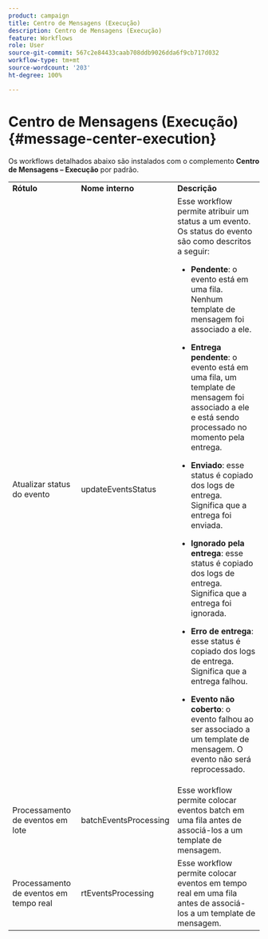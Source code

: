 ```yaml
---
product: campaign
title: Centro de Mensagens (Execução)
description: Centro de Mensagens (Execução)
feature: Workflows
role: User
source-git-commit: 567c2e84433caab708ddb9026dda6f9cb717d032
workflow-type: tm+mt
source-wordcount: '203'
ht-degree: 100%

---
```



# Centro de Mensagens (Execução){#message-center-execution}

Os workflows detalhados abaixo são instalados com o complemento **Centro de Mensagens – Execução** por padrão.

<table> 
 <tbody> 
  <tr> 
   <td> <strong>Rótulo</strong><br /> </td> 
   <td> <strong>Nome interno</strong><br /> </td> 
   <td> <strong>Descrição</strong><br /> </td> 
  </tr> 
  <tr> 
   <td> <span class="uicontrol">Atualizar status do evento</span> <br /> </td> 
   <td> <span class="uicontrol">updateEventsStatus</span> <br /> </td> 
   <td> Esse workflow permite atribuir um status a um evento. Os status do evento são como descritos a seguir:<br /> 
    <ul> 
     <li> <p><strong>Pendente</strong>: o evento está em uma fila. Nenhum template de mensagem foi associado a ele.</p> </li> 
     <li> <p><strong>Entrega pendente</strong>: o evento está em uma fila, um template de mensagem foi associado a ele e está sendo processado no momento pela entrega.</p> </li> 
     <li> <p><strong>Enviado</strong>: esse status é copiado dos logs de entrega. Significa que a entrega foi enviada.</p> </li> 
     <li> <p><strong>Ignorado pela entrega</strong>: esse status é copiado dos logs de entrega. Significa que a entrega foi ignorada.</p> </li> 
     <li> <p><strong>Erro de entrega</strong>: esse status é copiado dos logs de entrega. Significa que a entrega falhou.</p> </li> 
     <li> <p><strong>Evento não coberto</strong>: o evento falhou ao ser associado a um template de mensagem. O evento não será reprocessado.</p> </li> 
    </ul> </td> 
  </tr> 
  <tr> 
   <td> <span class="uicontrol">Processamento de eventos em lote</span> <br /> </td> 
   <td> <span class="uicontrol">batchEventsProcessing</span> <br /> </td> 
   <td> Esse workflow permite colocar eventos batch em uma fila antes de associá-los a um template de mensagem. <br /> </td> 
  </tr> 
  <tr> 
   <td> <span class="uicontrol">Processamento de eventos em tempo real</span> <br /> </td> 
   <td> <span class="uicontrol">rtEventsProcessing</span> <br /> </td> 
   <td> Esse workflow permite colocar eventos em tempo real em uma fila antes de associá-los a um template de mensagem. <br /> </td> 
  </tr> 
 </tbody> 
</table>


